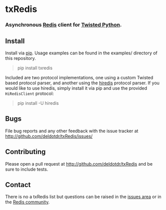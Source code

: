 # txRedis
### Asynchronous [Redis](http://redis.io) client for [Twisted Python](http://www.twistedmatrix.com).


## Install

Install via [pip](https://pypi.python.org/pypi/pip). Usage examples can be found in the examples/ directory of this repository.

> pip install txredis

Included are two protocol implementations, one using a custom Twisted
based protocol parser, and another using the [hiredis](https://github.com/pietern/hiredis-py) protocol parser. If you would like to use hiredis, simply install it via pip and use the provided `HiRedisClient` protocol:

> pip install -U hiredis


## Bugs
File bug reports and any other feedback with the issue tracker at
http://github.com/deldotdr/txRedis/issues/


## Contributing
Please open a pull request at http://github.com/deldotdr/txRedis and be sure to include tests.


## Contact
There is no a txRedis list but questions can be raised in the [issues area](https://github.com/deldotdr/txRedis/issues) or in the [Redis community](http://redis.io/community).
